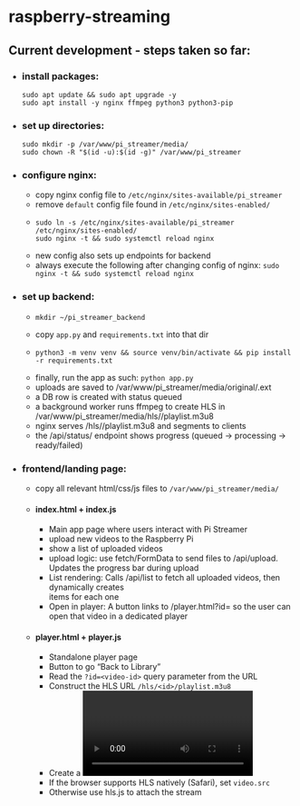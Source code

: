 # raspberry-streaming

## Current development - steps taken so far:

- ### install packages:
    ```
    sudo apt update && sudo apt upgrade -y
    sudo apt install -y nginx ffmpeg python3 python3-pip
    ```

- ### set up directories:
    ```
    sudo mkdir -p /var/www/pi_streamer/media/
    sudo chown -R "$(id -u):$(id -g)" /var/www/pi_streamer
    ```

- ### configure nginx:
    - copy nginx config file to `/etc/nginx/sites-available/pi_streamer`
    - remove `default` config file found in `/etc/nginx/sites-enabled/`
    - ```
      sudo ln -s /etc/nginx/sites-available/pi_streamer /etc/nginx/sites-enabled/
      sudo nginx -t && sudo systemctl reload nginx
      ```
    - new config also sets up endpoints for backend
    - always execute the following after changing config of nginx: `sudo nginx -t && sudo systemctl reload nginx`

- ### set up backend:
    - ```
      mkdir ~/pi_streamer_backend
      ```
    - copy `app.py` and `requirements.txt` into that dir
    - ```
      python3 -m venv venv && source venv/bin/activate && pip install -r requirements.txt
      ```
    - finally, run the app as such: `python app.py`
    - uploads are saved to /var/www/pi_streamer/media/original/<id>.ext
    - a DB row is created with status queued
    - a background worker runs ffmpeg to create HLS in /var/www/pi_streamer/media/hls/<id>/playlist.m3u8
    - nginx serves /hls/<id>/playlist.m3u8 and segments to clients
    - the /api/status/<id> endpoint shows progress (queued -> processing -> ready/failed)

- ### frontend/landing page:
    - copy all relevant html/css/js files to `/var/www/pi_streamer/media/`
    - #### index.html + index.js
        - Main app page where users interact with Pi Streamer
        - upload new videos to the Raspberry Pi
        - show a list of uploaded videos
        - upload logic: use fetch/FormData to send files to /api/upload.
        Updates the progress bar during upload
        - List rendering: Calls /api/list to fetch all uploaded videos, then
        dynamically creates <div> items for each one
        - Open in player: A button links to /player.html?id=<video-id> so the
        user can open that video in a dedicated player
    - #### player.html + player.js
        - Standalone player page
        - Button to go “Back to Library”
        - Read the `?id=<video-id>` query parameter from the URL
        - Construct the HLS URL `/hls/<id>/playlist.m3u8`
        - Create a <video> element
        - If the browser supports HLS natively (Safari), set `video.src`
        - Otherwise use hls.js to attach the stream
